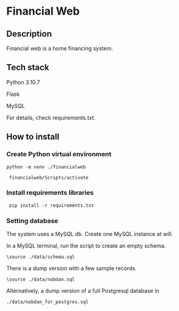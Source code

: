 # Financial Web

## Description

Financial web is a home financing system. 

## Tech stack

Python 3.10.7

Flask

MySQL 

For details, check requirements.txt.

## How to install

### Create Python virtual environment

``` python -m venv ./financialweb ```

``` financialweb/Scripts/activate```


### Install requirements libraries

``` pip install -r requirements.txt```

### Setting database

The system uses a MySQL db. Create one MySQL instance at will. 

In a MySQL terminal, run the script to create an empty schema. 

```\source ./data/schema.sql```

There is a dump version with a few sample records. 

```\source ./data/nobdan.sql```

Alternatively, a dump version of a full Postgresql database in

```./data/nobdan_for_postgres.sql```

